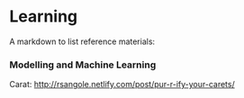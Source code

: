 # Learning
A markdown to list reference materials:

### Modelling and Machine Learning
Carat: http://rsangole.netlify.com/post/pur-r-ify-your-carets/
